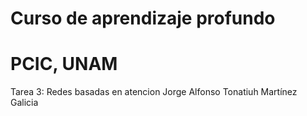 # Curso de aprendizaje profundo

# PCIC, UNAM

Tarea 3: Redes basadas en atencion
Jorge Alfonso Tonatiuh Martínez Galicia

